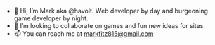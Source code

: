 - 👋 Hi, I’m Mark aka @havolt. Web developer by day and burgeoning game developer by night.
- 💞️ I’m looking to collaborate on games and fun new ideas for sites.
- 📫 You can reach me at markfitz815@gmail.com

<!---
Havolt/Havolt is a ✨ special ✨ repository because its `README.md` (this file) appears on your GitHub profile.
You can click the Preview link to take a look at your changes.
--->
